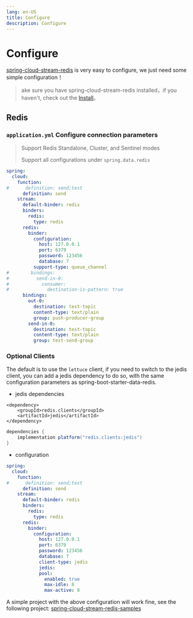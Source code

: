 ```yaml
---
lang: en-US
title: Configure
description: Configure
---
```


# Configure

[spring-cloud-stream-redis](https://github.com/guoshiqiufeng/spring-cloud-stream-redis) is very easy to configure, we
just need some simple configuration！

> ake sure you have spring-cloud-stream-redis installed，if you haven't, check out the [Install](install.md)。

## Redis

### `application.yml` Configure connection parameters

> Support Redis Standalone, Cluster, and Sentinel modes
>
> Support all configurations under `spring.data.redis`

```yaml
spring:
  cloud:
    function:
#      definition: send;test
      definition: send
    stream:
      default-binder: redis
      binders:
        redis:
          type: redis
      redis:
        binder:
          configuration:
            host: 127.0.0.1
            port: 6379
            password: 123456
            database: 7
          support-type: queue_channel
#        bindings:
#          send-in-0:
#            consumer:
#              destination-is-pattern: true
      bindings:
        out-0:
          destination: test-topic
          content-type: text/plain
          group: push-producer-group
        send-in-0:
          destination: test-topic
          content-type: text/plain
          group: test-send-group
```

### Optional Clients

The default is to use the `lettuce` client, if you need to switch to the jedis client, you can add a jedis dependency to
do so, with the same configuration parameters as spring-boot-starter-data-redis.

- jedis dependencies
  
<CodeGroup>
  <CodeGroupItem title="Maven" active>

```xml:no-line-numbers:no-v-pre
<dependency>
    <groupId>redis.clients</groupId>
    <artifactId>jedis</artifactId>
</dependency>
```

  </CodeGroupItem>

  <CodeGroupItem title="Gradle">

```groovy
dependencies {
    implementation platform("redis.clients:jedis")
}
```

  </CodeGroupItem>
</CodeGroup>

- configuration
```yaml
spring:
  cloud:
    function:
#      definition: send;test
      definition: send
    stream:
      default-binder: redis
      binders:
        redis:
          type: redis
      redis:
        binder:
          configuration:
            host: 127.0.0.1
            port: 6379
            password: 123456
            database: 7
            client-type: jedis
            jedis:
            pool:
              enabled: true
              max-idle: 8
              max-active: 8

```

 A simple project with the above configuration will work fine, see the following project: [spring-cloud-stream-redis-samples](https://github.com/guoshiqiufeng/spring-cloud-stream-redis-samples)
